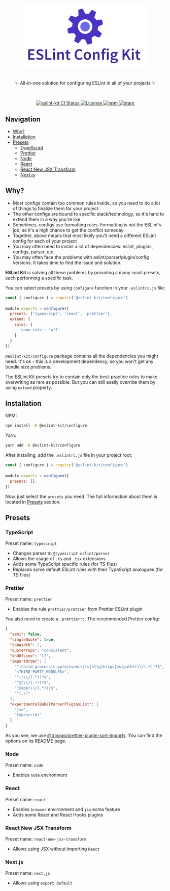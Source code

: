 <p align="center">
  <img src="logo.png" align="center" alt="ESLint Kit" style="max-width: 100%;" />
  <h1></h1>
  <p align="center">
    ✨ All-in-one solution for configuring ESLint in all of your projects ✨
  </p>
</p>
<br/>
<p align="center">
  <a href="https://github.com/eslint-kit/eslint-kit/actions?query=branch%3Amain">
    <img src="https://github.com/eslint-kit/eslint-kit/actions/workflows/test-and-build.yml/badge.svg?event=push&branch=main" alt="eslint-kit CI Status" />
  </a>
  <a href="https://opensource.org/licenses/MIT" rel="nofollow">
    <img src="https://img.shields.io/github/license/eslint-kit/eslint-kit" alt="License">
  </a>
  <a href="https://www.npmjs.com/package/@eslint-kit/configure" rel="nofollow">
    <img src="https://img.shields.io/npm/dw/eslint-kit.svg" alt="npm">
  </a>
  <a href="https://www.npmjs.com/package/@eslint-kit/configure" rel="nofollow">
    <img src="https://img.shields.io/github/stars/eslint-kit/eslint-kit" alt="stars">
  </a>
</p>

## Navigation

- [Why?](#why)
- [Installation](#installation)
- [Presets](#presets)
  - [TypeScript](#typescript)
  - [Prettier](#prettier)
  - [Node](#node)
  - [React](#react)
  - [React New JSX Transform](#react-new-jsx-transform)
  - [Next.js](#nextjs)

## Why?

- Most configs contain too common rules inside, so you need to do a lot of things to finalize them for your project
- The other configs are bound to specific stack/technology, so it's hard to extend them in a way you're like
- Sometimes, configs use formatting rules. Formatting is not the ESLint's job, so it's a high chance to get the conflict someday
- Together, above means that most likely you'll need a different ESLint config for each of your project
- You may often need to install a lot of dependencies: eslint, plugins, configs, parser, etc.
- You may often face the problems with eslint/parser/plugin/config versions. It takes time to find the issue and solution.

**ESLint Kit** is solving all these problems by providing a many small presets, each performing a specific task.

You can select presets by using `configure` function in your `.eslintrc.js` file:

```js
const { configure } = require('@eslint-kit/configure')

module.exports = configure({
  presets: ['typescript', 'react', 'prettier'],
  extend: {
    rules: {
      'some-rule': 'off'
    }
  }
})
```

`@eslint-kit/configure` package contains all the dependencies you might need. It's ok - this is a development dependency, so you won't get any bundle size problems.

The ESLint Kit presets try to contain only the best-practice rules to make overwriting as rare as possible. But you can still easily override them by using `extend` property.

## Installation

NPM:

```sh
npm install -D @eslint-kit/configure
```

Yarn:

```sh
yarn add -D @eslint-kit/configure
```

After installing, add the `.eslintrc.js` file in your project root:

```js
const { configure } = require('@eslint-kit/configure')

module.exports = configure({
  presets: [],
})
```

Now, just select the `presets` you need. The full information about them is located in [Presets](#presets) section.

## Presets

### TypeScript

Preset name: `typescript`

- Changes parser to `@typescript-eslint/parser`
- Allows the usage of `.ts` and `.tsx` extensions
- Adds some TypeScript specific rules (for TS files)
- Replaces some default ESLint rules with their TypeScript analogues (for TS files)

### Prettier

Preset name: `prettier`

- Enables the rule `prettier/prettier` from Prettier ESLint plugin

You also need to create a `.prettierrc`. The recommended Prettier config:

```json
{
  "semi": false,
  "singleQuote": true,
  "tabWidth": 2,
  "quoteProps": "consistent",
  "endOfLine": "lf",
  "importOrder": [
    "^(child_process|crypto|events|fs|http|https|os|path)(\\/(.*))?$",
    "<THIRD_PARTY_MODULES>",
    "^~(\\/(.*))?$",
    "^@(\\/(.*))?$",
    "^@app(\\/(.*))?$",
    "^[./]"
  ],
  "experimentalBabelParserPluginsList": [
    "jsx",
    "typescript"
  ]
}
```

As you see, we use [@trivago/prettier-plugin-sort-imports](https://github.com/trivago/prettier-plugin-sort-imports). You can find the options on its README page.

### Node

Preset name: `node`

- Enables `node` environment

### React

Preset name: `react`

- Enables `browser` environment and `jsx` ecma feature
- Adds some React and React Hooks plugins

### React New JSX Transform

Preset name: `react-new-jsx-transform`

- Allows using JSX without importing `React`

### Next.js

Preset name: `next.js`

- Allows using `export default`